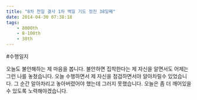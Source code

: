 ```yaml
---
title: "8차 천일 결사 1차 백일 기도 정진 38일째"
date: 2014-04-30 07:38:18
tags:
    - 8000th
    - 8-100th
    - 38th
---
```


#수행일지

오늘도 불안해하는 제 마음을 봅니다. 불안하면 집착한다는 제 자신을 알면서도 어제는 그런 나를 놓쳤습니다. 오늘 수행하면서 제 자신을 점검하면서야 알아차릴수 있었습니다. 그 순간 알아차리고 놓아버렸어야 했는데 그러지 못했습니다. 오늘은 좀 더 깨어있을 수 있도록 노력해야겠습니다.

